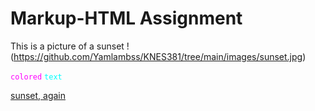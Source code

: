 # Markup-HTML Assignment # 

This is a picture of a sunset !(https://github.com/Yamlambss/KNES381/tree/main/images/sunset.jpg)

<code style="color : fuchsia">colored</code> <code style="color : cyan">text</code>

[sunset, again](https://github.com/Yamlambss/KNES381/tree/main/images/sunset.jpg)


